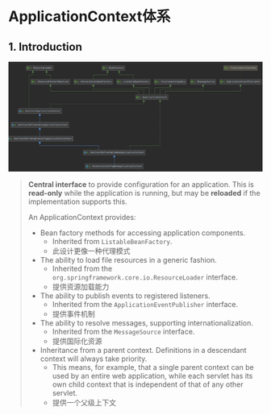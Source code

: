 # ApplicationContext体系

## 1. Introduction

![ApplicationContext](../../../../.gitbook/assets/image%20%281%29.png)

> **Central interface** to provide configuration for an application. This is **read-only** while the application is running, but may be **reloaded** if the implementation supports this.
>
> An ApplicationContext provides: 
>
> * Bean factory methods for accessing application components. 
>   * Inherited from `ListableBeanFactory`. 
>   * 此设计更像一种代理模式
> * The ability to load file resources in a generic fashion. 
>   * Inherited from the `org.springframework.core.io.ResourceLoader` interface. 
>   * 提供资源加载能力
> * The ability to publish events to registered listeners. 
>   * Inherited from the `ApplicationEventPublisher` interface. 
>   * 提供事件机制
> * The ability to resolve messages, supporting internationalization.
>   * Inherited from the `MessageSource` interface. 
>   * 提供国际化资源
> * Inheritance from a parent context. Definitions in a descendant context will always take priority. 
>   * This means, for example, that a single parent context can be used by an entire web application, while each servlet has its own child context that is independent of that of any other servlet.
>   * 提供一个父级上下文



 

